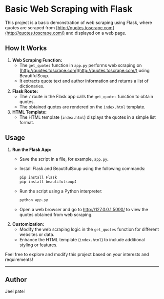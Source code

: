 # Basic Web Scraping with Flask

This project is a basic demonstration of web scraping using Flask, where quotes are scraped from [http://quotes.toscrape.com](http://quotes.toscrape.com/) and displayed on a web page.

## How It Works

1. **Web Scraping Function:**
    - The `get_quotes` function in `app.py` performs web scraping on [http://quotes.toscrape.com](http://quotes.toscrape.com/) using BeautifulSoup.
    - It extracts quote text and author information and returns a list of dictionaries.
2. **Flask Route:**
    - The `/` route in the Flask app calls the `get_quotes` function to obtain quotes.
    - The obtained quotes are rendered on the `index.html` template.
3. **HTML Template:**
    - The HTML template (`index.html`) displays the quotes in a simple list format.

## Usage

1. **Run the Flask App:**
    - Save the script in a file, for example, `app.py`.
    - Install Flask and BeautifulSoup using the following commands:
        
        ```bash
        pip install Flask
        pip install beautifulsoup4
        
        ```
        
    - Run the script using a Python interpreter:
        
        ```bash
        python app.py
        
        ```
        
    - Open a web browser and go to http://127.0.0.1:5000/ to view the quotes obtained from web scraping.
2. **Customization:**
    - Modify the web scraping logic in the `get_quotes` function for different websites or data.
    - Enhance the HTML template (`index.html`) to include additional styling or features.

Feel free to explore and modify this project based on your interests and requirements!

---

## Author

Jeel patel
